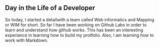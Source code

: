 ## Day in the Life of a Developer ## 
 So today, I started a detailwith a team called Web informatics and Mapping or WIM for short. 
 So far I have been working on Github Labs in order to learn and understand how github works. 
 This has been an interesting experiance in learning how to build my protfolio.
 Also, I am learning how to work with Markdown. 
 
 
